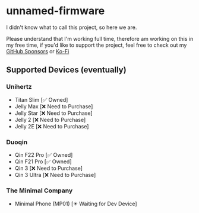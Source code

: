 # unnamed-firmware

I didn't know what to call this project, so here we are.

Please understand that I'm working full time, therefore am working on this in my free time, if you'd like to support the project, feel free to check out my [GitHub Sponsors](https://github.com/sponsors/chardidathing) or [Ko-Fi](https://ko-fi.com/supportchardidathing)

## Supported Devices (eventually)
### Unihertz
- Titan Slim [✅ Owned]
- Jelly Max [❌ Need to Purchase]
- Jelly Star [❌ Need to Purchase]
- Jelly 2 [❌ Need to Purchase]
- Jelly 2E [❌ Need to Purchase]

### Duoqin
- Qin F22 Pro [✅ Owned]
- Qin F21 Pro [✅ Owned]
- Qin 3 [❌ Need to Purchase]
- Qin 3 Ultra [❌ Need to Purchase]

### The Minimal Company
- Minimal Phone (MP01) [✴️ Waiting for Dev Device]
